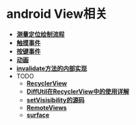 # android View相关

- **[测量定位绘制流程](measure_layout_draw.md)**
- **[触摸事件](TouchEvent.md)**
- **[按键事件](KeyEvent.md)**
- **[动画](animation.md)**
- **[invalidate方法的内部实现](invalidate.md)**
- TODO
  - **[RecyclerView](recyclerview.md)**
  - **[DiffUtil在RecyclerView中的使用详解](recyclerview_diffutil.md)**
  - **[setVisisibility的源码](setVisibility.md)**
  - **[RemoteViews](remoteviews.md)**
  - **[surface](surface.md)**